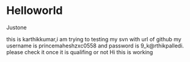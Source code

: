 # Helloworld
Justone

this is karthikkumar,i am trying to testing my svn with url of github my username is princemaheshzxc0558 and password is 9_k@rthikpalledi.
please check it once it is qualifing or not
Hi this is working